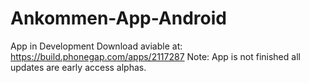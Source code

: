 # Ankommen-App-Android
App in Development Download aviable at: https://build.phonegap.com/apps/2117287 
Note: App is not finished all updates are early access alphas.
